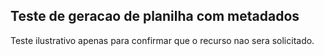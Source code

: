 ## Teste de geracao de planilha com metadados

Teste ilustrativo apenas para confirmar que o recurso nao sera solicitado.

